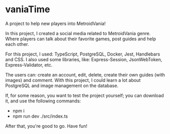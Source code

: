 # vaniaTime
 A project to help new players into MetroidVania!

 In this project, I created a social media related to MetroidVania genre. 
 Where players can talk about their favorite games, post guides and help each other.

 For this project, I used: TypeScript, PostgreSQL, Docker, Jest, Handlebars and CSS.
 I also used some libraries, like: Express-Session, JsonWebToken, Express-Validator, etc.

 The users can: create an account, edit, delete, create their own guides (with images) and comment.
 With this project, I could learn a lot about PostgreSQL and image management on the database. 

 If, for some reason, you want to test the project yourself; you can download it, and use the following commands:

 - npm i
 - npm run dev ./src/index.ts

After that, you're good to go. Have fun!
